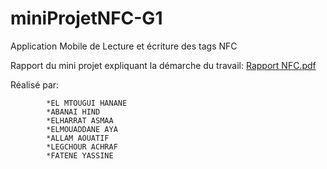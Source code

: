 # miniProjetNFC-G1
Application Mobile de Lecture et écriture des tags NFC


Rapport du mini projet expliquant la démarche du travail:
[Rapport NFC.pdf](https://github.com/MBDS-MARRAKECH/miniProjetNFC-G1/files/10551121/Rapport.NFC.pdf)


Réalisé par:

            *EL MTOUGUI HANANE
            *ABANAI HIND
            *ELHARRAT ASMAA
            *ELMOUADDANE AYA
            *ALLAM AOUATIF
            *LEGCHOUR ACHRAF
            *FATENE YASSINE
